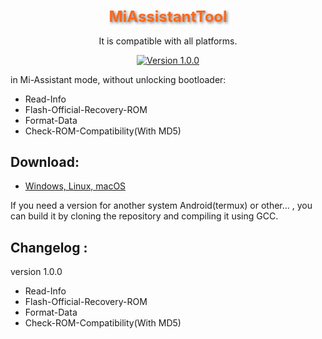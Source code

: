 <div align="center">

<h1 style="font-size: 24px; color: #FF6719; text-shadow: 2px 2px 4px rgba(0, 0, 0, 0.5);">MiAssistantTool</h1>

It is compatible with all platforms.

[![Version 1.0.0](https://img.shields.io/badge/Version-1.0.0-brightgreen)](#)

</div>

in Mi-Assistant mode, without unlocking bootloader:

- Read-Info
- Flash-Official-Recovery-ROM
- Format-Data
- Check-ROM-Compatibility(With MD5)

## Download:

- [Windows, Linux, macOS](https://github.com/offici5l/MiAssistantTool/releases/tag/1.0.0)

If you need a version for another system Android(termux) or other... , you can build it by cloning the repository and compiling it using GCC.

## Changelog :

version 1.0.0
- Read-Info
- Flash-Official-Recovery-ROM
- Format-Data
- Check-ROM-Compatibility(With MD5)